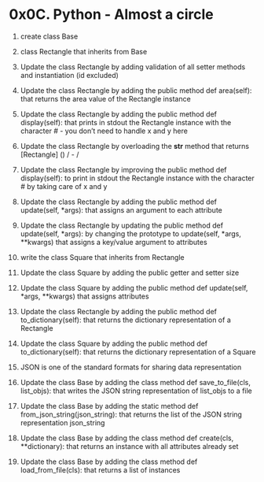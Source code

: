 # 0x0C. Python - Almost a circle

1. create class Base

2. class Rectangle that inherits from Base

3. Update the class Rectangle by adding validation of all setter methods and instantiation (id excluded)

4. Update the class Rectangle by adding the public method def area(self): that returns the area value of the Rectangle instance

5. Update the class Rectangle by adding the public method def display(self): that prints in stdout the Rectangle instance with the character # - you don’t need to handle x and y here

6. Update the class Rectangle by overloading the __str__ method that returns [Rectangle] (<id>) <x>/<y> - <width>/<height>

7. Update the class Rectangle by improving the public method def display(self): to print in stdout the Rectangle instance with the character # by taking care of x and y

8. Update the class Rectangle by adding the public method def update(self, *args): that assigns an argument to each attribute

9. Update the class Rectangle by updating the public method def update(self, *args): by changing the prototype to update(self, *args, **kwargs) that assigns a key/value argument to attributes

10. write the class Square that inherits from Rectangle

11. Update the class Square by adding the public getter and setter size

12. Update the class Square by adding the public method def update(self, *args, **kwargs) that assigns attributes

13. Update the class Rectangle by adding the public method def to_dictionary(self): that returns the dictionary representation of a Rectangle

14. Update the class Square by adding the public method def to_dictionary(self): that returns the dictionary representation of a Square

15. JSON is one of the standard formats for sharing data representation

16. Update the class Base by adding the class method def save_to_file(cls, list_objs): that writes the JSON string representation of list_objs to a file

17. Update the class Base by adding the static method def from_json_string(json_string): that returns the list of the JSON string representation json_string

18. Update the class Base by adding the class method def create(cls, **dictionary): that returns an instance with all attributes already set

19. Update the class Base by adding the class method def load_from_file(cls): that returns a list of instances
